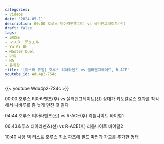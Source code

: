 ```yaml
---
categories:
- videos
date: '2024-05-11'
description: 00:00 호루스 티아라멘츠(후) vs 샐러맨그레이트(선)
draft: false
tags:
- 遊戯王
- マスターデュエル
- Yu-Gi-Oh
- Master Duel
- 마듀
- MD
- 유희왕
title: '[마스터 듀얼] 호루스 티아라멘츠 vs 샐러맨그레이트, R-ACE'
youtube_id: Wdu4p2-7S4c
---
```



{{< youtube Wdu4p2-7S4c >}}

00:00 호루스 티아라멘츠(후) vs 샐러맨그레이트(선)
상대가 키토칼로스 효과를 착각해서 니비루를 좀 늦게 던진 것 같다

04:44 호루스 티아라멘츠(선) vs R-ACE(후)
리틀나이트 바이럴1

06:43호루스 티아라멘츠(선) vs R-ACE(후)
리틀나이트 바이럴2

10:40 사용 덱 리스트
호루스 최소 파츠에 필드 마법과 가교를 추가한 형태